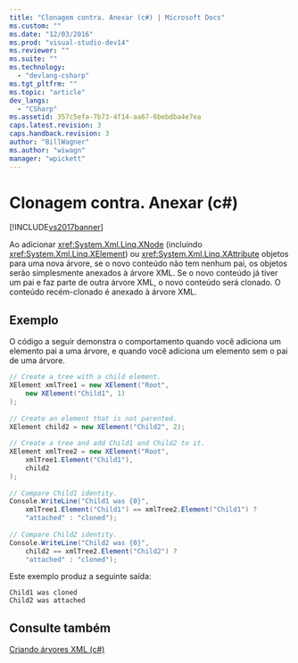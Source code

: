 ```yaml
---
title: "Clonagem contra. Anexar (c#) | Microsoft Docs"
ms.custom: ""
ms.date: "12/03/2016"
ms.prod: "visual-studio-dev14"
ms.reviewer: ""
ms.suite: ""
ms.technology: 
  - "devlang-csharp"
ms.tgt_pltfrm: ""
ms.topic: "article"
dev_langs: 
  - "CSharp"
ms.assetid: 357c5efa-7b73-4f14-aa67-6bebdba4e7ea
caps.latest.revision: 3
caps.handback.revision: 3
author: "BillWagner"
ms.author: "wiwagn"
manager: "wpickett"
---
```

# Clonagem contra. Anexar (c#)
[!INCLUDE[vs2017banner](../../../../csharp/includes/vs2017banner.md)]

Ao adicionar <xref:System.Xml.Linq.XNode> \(incluindo <xref:System.Xml.Linq.XElement>\) ou <xref:System.Xml.Linq.XAttribute> objetos para uma nova árvore, se o novo conteúdo não tem nenhum pai, os objetos serão simplesmente anexados à árvore XML. Se o novo conteúdo já tiver um pai e faz parte de outra árvore XML, o novo conteúdo será clonado. O conteúdo recém\-clonado é anexado à árvore XML.  
  
## Exemplo  
 O código a seguir demonstra o comportamento quando você adiciona um elemento pai a uma árvore, e quando você adiciona um elemento sem o pai de uma árvore.  
  
```c#  
// Create a tree with a child element.  
XElement xmlTree1 = new XElement("Root",  
    new XElement("Child1", 1)  
);  
  
// Create an element that is not parented.  
XElement child2 = new XElement("Child2", 2);  
  
// Create a tree and add Child1 and Child2 to it.  
XElement xmlTree2 = new XElement("Root",  
    xmlTree1.Element("Child1"),  
    child2  
);  
  
// Compare Child1 identity.  
Console.WriteLine("Child1 was {0}",  
    xmlTree1.Element("Child1") == xmlTree2.Element("Child1") ?  
    "attached" : "cloned");  
  
// Compare Child2 identity.  
Console.WriteLine("Child2 was {0}",  
    child2 == xmlTree2.Element("Child2") ?  
    "attached" : "cloned");  
```  
  
 Este exemplo produz a seguinte saída:  
  
```  
Child1 was cloned  
Child2 was attached  
```  
  
## Consulte também  
 [Criando árvores XML \(c\#\)](../../../../csharp/programming-guide/concepts/linq/creating-xml-trees.md)